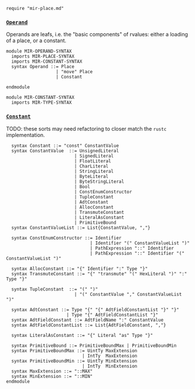 ```k
require "mir-place.md"
```

### [`Operand`](https://doc.rust-lang.org/beta/nightly-rustc/rustc_middle/mir/enum.Operand.html)

Operands are leafs, i.e. the "basic components" of rvalues: either a loading of a place, or a constant.

```k
module MIR-OPERAND-SYNTAX
  imports MIR-PLACE-SYNTAX
  imports MIR-CONSTANT-SYNTAX
  syntax Operand ::= Place
                   | "move" Place
                   | Constant

endmodule
```

```k
module MIR-CONSTANT-SYNTAX
  imports MIR-TYPE-SYNTAX
```

### [`Constant`](https://doc.rust-lang.org/beta/nightly-rustc/rustc_middle/mir/struct.Constant.html)

TODO: these sorts may need refactoring to closer match the `rustc` implementation.

```k
  syntax Constant ::= "const" ConstantValue
  syntax ConstantValue  ::= UnsignedLiteral
                          | SignedLiteral
                          | FloatLiteral
                          | CharLiteral
                          | StringLiteral
                          | ByteLiteral
                          | ByteStringLiteral
                          | Bool
                          | ConstEnumConstructor
                          | TupleConstant
                          | AdtConstant
                          | AllocConstant
                          | TransmuteConstant
                          | LiteralAsConstant
                          | PrimitiveBound
  syntax ConstantValueList ::= List{ConstantValue, ","}

  syntax ConstEnumConstructor ::= Identifier
                                | Identifier "(" ConstantValueList ")"
                                | PathExpression "::" Identifier
                                | PathExpression "::" Identifier "(" ConstantValueList ")"

  syntax AllocConstant ::= "{" Identifier ":" Type "}"
  syntax TransmuteConstant ::= "{" "transmute" "(" HexLiteral ")" ":" Type "}"

  syntax TupleConstant  ::= "(" ")"
                          | "(" ConstantValue "," ConstantValueList ")"

  syntax AdtConstant ::= Type "{" "{" AdtFieldConstantList "}" "}"
                       | Type "{" AdtFieldConstantList "}"
  syntax AdtFieldConstant ::= AdtFieldName ":" ConstantValue
  syntax AdtFieldConstantList ::= List{AdtFieldConstant, ","}

  syntax LiteralAsConstant ::= "{" Literal "as" Type "}"

  syntax PrimitiveBound ::= PrimitiveBoundMax | PrimitiveBoundMin
  syntax PrimitiveBoundMax ::= UintTy MaxExtension
                             | IntTy  MaxExtension
  syntax PrimitiveBoundMin ::= UintTy MinExtension
                             | IntTy  MinExtension
  syntax MaxExtension ::= "::MAX"
  syntax MinExtension ::= "::MIN"
endmodule
```
